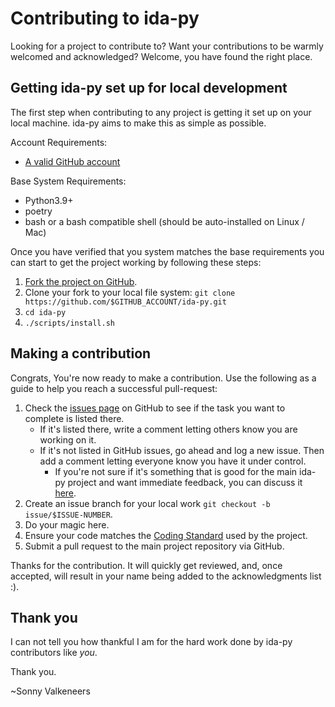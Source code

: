 Contributing to ida-py
========

Looking for a project to contribute to?
Want your contributions to be warmly welcomed and acknowledged?
Welcome, you have found the right place.

## Getting ida-py set up for local development
The first step when contributing to any project is getting it set up on your local machine. ida-py aims to make this as simple as possible.

Account Requirements:

- [A valid GitHub account](https://github.com/join)

Base System Requirements:

- Python3.9+
- poetry
- bash or a bash compatible shell (should be auto-installed on Linux / Mac)

Once you have verified that you system matches the base requirements you can start to get the project working by following these steps:

1. [Fork the project on GitHub](https://github.com/shifqu/ida-py/fork).
2. Clone your fork to your local file system:
    `git clone https://github.com/$GITHUB_ACCOUNT/ida-py.git`
3. `cd ida-py`
4. `./scripts/install.sh`

## Making a contribution
Congrats, You're now ready to make a contribution.
Use the following as a guide to help you reach a successful pull-request:

1. Check the [issues page](https://github.com/shifqu/ida-py/issues) on GitHub to see if the task you want to complete is listed there.
    - If it's listed there, write a comment letting others know you are working on it.
    - If it's not listed in GitHub issues, go ahead and log a new issue. Then add a comment letting everyone know you have it under control.
        - If you're not sure if it's something that is good for the main ida-py project and want immediate feedback, you can discuss it [here](https://gitter.im/shifqu/ida-py).
2. Create an issue branch for your local work `git checkout -b issue/$ISSUE-NUMBER`.
3. Do your magic here.
4. Ensure your code matches the [Coding Standard](https://github.com/shifqu/ida-py/blob/master/docs/contributing/2.-coding-standard.md#style-guide-for-Softllama-code) used by the project.
5. Submit a pull request to the main project repository via GitHub.

Thanks for the contribution. It will quickly get reviewed, and, once accepted, will result in your name being added to the acknowledgments list :).

## Thank you
I can not tell you how thankful I am for the hard work done by ida-py contributors like *you*.

Thank you.

~Sonny Valkeneers
